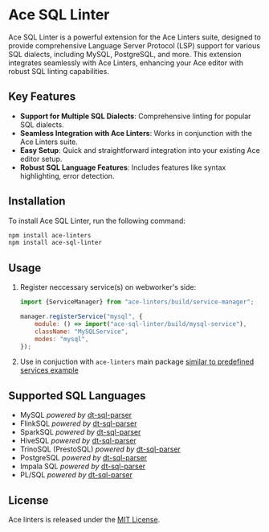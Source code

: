 # Ace SQL Linter

Ace SQL Linter is a powerful extension for the Ace Linters suite, designed to provide comprehensive Language Server Protocol (LSP) support for various SQL dialects, including MySQL, PostgreSQL, and more. This extension integrates seamlessly with Ace Linters, enhancing your Ace editor with robust SQL linting capabilities.

## Key Features

- **Support for Multiple SQL Dialects**: Comprehensive linting for popular SQL dialects.
- **Seamless Integration with Ace Linters**: Works in conjunction with the Ace Linters suite.
- **Easy Setup**: Quick and straightforward integration into your existing Ace editor setup.
- **Robust SQL Language Features**: Includes features like syntax highlighting, error detection.

## Installation

To install Ace SQL Linter, run the following command:

```bash
npm install ace-linters
npm install ace-sql-linter
```

## Usage 
1. Register neccessary service(s) on webworker's side: 
    ```javascript
    import {ServiceManager} from "ace-linters/build/service-manager";
    
    manager.registerService("mysql", {
        module: () => import("ace-sql-linter/build/mysql-service"),
        className: "MySQLService",
        modes: "mysql",
    });
    ```

2. Use in conjuction with `ace-linters` main package [similar to predefined services example](https://github.com/mkslanc/ace-linters?tab=readme-ov-file#example-client-with-pre-defined-services) 

## Supported SQL Languages
- MySQL *powered by* [dt-sql-parser](https://github.com/DTStack/dt-sql-parser)
- FlinkSQL *powered by* [dt-sql-parser](https://github.com/DTStack/dt-sql-parser)
- SparkSQL *powered by* [dt-sql-parser](https://github.com/DTStack/dt-sql-parser)
- HiveSQL *powered by* [dt-sql-parser](https://github.com/DTStack/dt-sql-parser)
- TrinoSQL (PrestoSQL) *powered by* [dt-sql-parser](https://github.com/DTStack/dt-sql-parser)
- PostgreSQL *powered by* [dt-sql-parser](https://github.com/DTStack/dt-sql-parser)
- Impala SQL *powered by* [dt-sql-parser](https://github.com/DTStack/dt-sql-parser)
- PL/SQL *powered by* [dt-sql-parser](https://github.com/DTStack/dt-sql-parser)

## License

Ace linters is released under the [MIT License](https://opensource.org/licenses/MIT).

